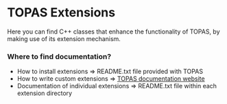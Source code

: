 # TOPAS Extensions

Here you can find C++ classes that enhance the functionality of TOPAS, by making use of its extension mechanism.

### Where to find documentation?
* How to install extensions => README.txt file provided with TOPAS
* How to write custom extensions => [TOPAS documentation website](http://topas.readthedocs.io)
* Documentation of individual extensions => README.txt file within each extension directory

